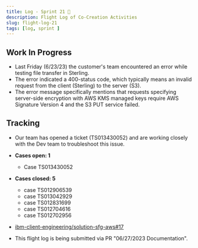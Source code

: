 ```yaml
---
title: Log - Sprint 21 🛫
description: Flight Log of Co-Creation Activities
slug: flight-log-21
tags: [log, sprint ]
---
```


## Work In Progress
- Last Friday (6/23/23) the customer's team encountered an error while testing file transfer in Sterling.
- The error indicated a 400-status code, which typically means an invalid request from the client (Sterling) to the server (S3).
- The error message specifically mentions that requests specifying server-side encryption with AWS KMS managed keys require AWS Signature Version 4 and the S3 PUT service failed.
## Tracking
- Our team has opened a ticket (TS013430052) and are working closely with the Dev team to troubleshoot this issue.

- **Cases open: 1**
  - Case TS013430052
- **Cases closed: 5**
  - case TS012906539
  - case TS013042929
  - case TS012831699
  - case TS012704616
  - case TS012702956  
- [ibm-client-engineering/solution-sfg-aws#17](https://zenhub.ibm.com/workspaces/st5-action-information-center-64343620d0cfd0000f03a114/issues/ibm-client-engineering/solution-sfg-aws/17)
- This flight log is being submitted via PR "06/27/2023 Documentation".